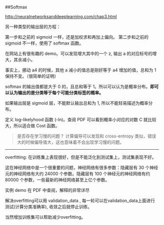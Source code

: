 ##Softmax

<http://neuralnetworksanddeeplearning.com/chap3.html>

另一种类型的输出层的方程：

第一步和之前的 sigmoid 一样，还是加权求和再加上偏向。
第二步和之前的 sigmoid 不一样，使用了 softmax 函数。

在网站上有很有趣的 demo。可以发现增大其中的一个 z, 输出 a 的对应标号的增大，其余减小。

事实上，挪动 a4 的时候，其他 a 减小的值总是刚好等于 a4 增加的值，总和为 1 保持不变。（很简单的证明）


softmax 的输出值都是大于 0 的，且总和等于 1。所以可以认为是概率分布。**即可以认为输出的是分类等于每个可能分类标签的概率。**

如果输出层是 sigmoid 层，不能默认输出总和为 1, 所以不能轻易描述为概率分布。

定义 log-likelyhood 函数 (-ln)。查阅 PDF 可以看到概率小对应的对数 C 就比较大，所以适合做 Cost 函数。

> 是否存在学习慢的问题？
> 计算偏导可以发现和 cross-entropy 类似，错误大的时候偏导值大，这也意味着不会出现学习慢的问题。


<hr>

overfitting: 在训练集上表现很好，但是不能泛化到测试集上，测试集表现不好。

这在神经网络中是一个很重要的问题，神经网络有很多参数：隐藏层有 30 个神经元的神经网络有大约 24000 个参数。隐藏层有 100 个神经元的神经网络有约 80000 个参数，一些最新的神经网络甚至上亿个参数。

实例 demo 在 PDF 中查阅，解释的非常详尽

解决overfitting可以用 validation_data , 每一轮可以在validation_data上面进行测试(计算分类准确率), 收敛之后就停止训练。

当然增加训练集可以帮助减少overfitting。


